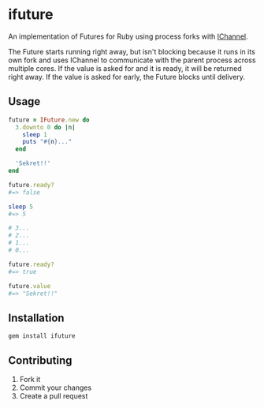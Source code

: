 # ifuture

An implementation of Futures for Ruby using process forks with [IChannel](https://github.com/robgleeson/ichannel).

The Future starts running right away, but isn't blocking because it runs in its own fork and uses IChannel to communicate with the parent process across multiple cores. If the value is asked for and it is ready, it will be returned right away. If the value is asked for early, the Future blocks until delivery.

## Usage

```ruby
future = IFuture.new do
  3.downto 0 do |n|
    sleep 1
    puts "#{n}..."
  end

  'Sekret!!'
end

future.ready?
#=> false

sleep 5
#=> 5

# 3...
# 2...
# 1...
# 0...

future.ready?
#=> true

future.value
#=> "Sekret!!"
```

## Installation

`gem install ifuture`

## Contributing

1. Fork it
2. Commit your changes
3. Create a pull request
